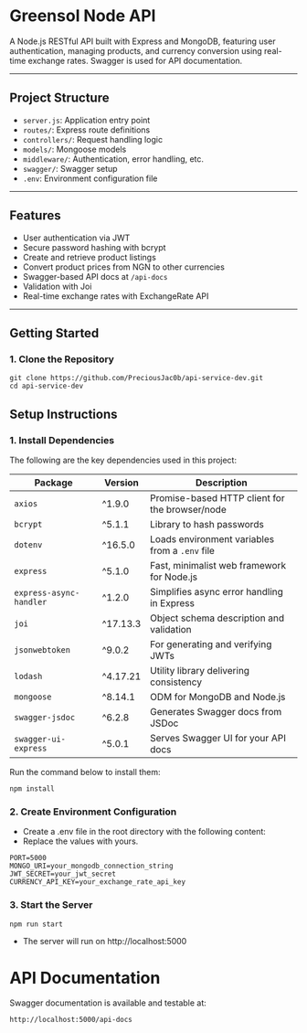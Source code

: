 # Greensol Node API

A Node.js RESTful API built with Express and MongoDB, featuring user authentication, managing products, and currency conversion using real-time exchange rates. Swagger is used for API documentation.

---

## Project Structure

- `server.js`: Application entry point
- `routes/`: Express route definitions
- `controllers/`: Request handling logic
- `models/`: Mongoose models
- `middleware/`: Authentication, error handling, etc.
- `swagger/`: Swagger setup
- `.env`: Environment configuration file

---

## Features

- User authentication via JWT
- Secure password hashing with bcrypt
- Create and retrieve product listings
- Convert product prices from NGN to other currencies
- Swagger-based API docs at `/api-docs`
- Validation with Joi
- Real-time exchange rates with ExchangeRate API

---

## Getting Started

### 1. Clone the Repository

```
git clone https://github.com/PreciousJac0b/api-service-dev.git
cd api-service-dev
```

## Setup Instructions

### 1. Install Dependencies

The following are the key dependencies used in this project:

| Package                | Version    | Description                                      |
|------------------------|------------|--------------------------------------------------|
| `axios`                | ^1.9.0     | Promise-based HTTP client for the browser/node  |
| `bcrypt`               | ^5.1.1     | Library to hash passwords                        |
| `dotenv`               | ^16.5.0    | Loads environment variables from a `.env` file   |
| `express`              | ^5.1.0     | Fast, minimalist web framework for Node.js       |
| `express-async-handler`| ^1.2.0     | Simplifies async error handling in Express       |
| `joi`                  | ^17.13.3   | Object schema description and validation         |
| `jsonwebtoken`         | ^9.0.2     | For generating and verifying JWTs                |
| `lodash`               | ^4.17.21   | Utility library delivering consistency            |
| `mongoose`             | ^8.14.1    | ODM for MongoDB and Node.js                      |
| `swagger-jsdoc`        | ^6.2.8     | Generates Swagger docs from JSDoc                |
| `swagger-ui-express`   | ^5.0.1     | Serves Swagger UI for your API docs              |

Run the command below to install them:
```
npm install
```

### 2. Create Environment Configuration

* Create a .env file in the root directory with the following content:
* Replace the values with yours.

```
PORT=5000
MONGO_URI=your_mongodb_connection_string
JWT_SECRET=your_jwt_secret
CURRENCY_API_KEY=your_exchange_rate_api_key
```

### 3. Start the Server

```
npm run start
```


* The server will run on http://localhost:5000


# API Documentation

Swagger documentation is available and testable at:

```
http://localhost:5000/api-docs
```